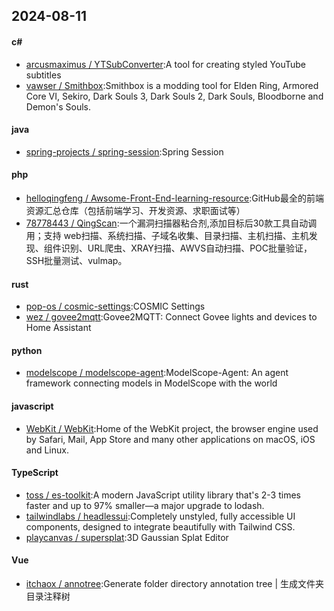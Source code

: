 ## 2024-08-11
#### c#
* [arcusmaximus / YTSubConverter](https://github.com/arcusmaximus/YTSubConverter):A tool for creating styled YouTube subtitles
* [vawser / Smithbox](https://github.com/vawser/Smithbox):Smithbox is a modding tool for Elden Ring, Armored Core VI, Sekiro, Dark Souls 3, Dark Souls 2, Dark Souls, Bloodborne and Demon's Souls.
#### java
* [spring-projects / spring-session](https://github.com/spring-projects/spring-session):Spring Session
#### php
* [helloqingfeng / Awsome-Front-End-learning-resource](https://github.com/helloqingfeng/Awsome-Front-End-learning-resource):GitHub最全的前端资源汇总仓库（包括前端学习、开发资源、求职面试等）
* [78778443 / QingScan](https://github.com/78778443/QingScan):一个漏洞扫描器粘合剂,添加目标后30款工具自动调用；支持 web扫描、系统扫描、子域名收集、目录扫描、主机扫描、主机发现、组件识别、URL爬虫、XRAY扫描、AWVS自动扫描、POC批量验证，SSH批量测试、vulmap。
#### rust
* [pop-os / cosmic-settings](https://github.com/pop-os/cosmic-settings):COSMIC Settings
* [wez / govee2mqtt](https://github.com/wez/govee2mqtt):Govee2MQTT: Connect Govee lights and devices to Home Assistant
#### python
* [modelscope / modelscope-agent](https://github.com/modelscope/modelscope-agent):ModelScope-Agent: An agent framework connecting models in ModelScope with the world
#### javascript
* [WebKit / WebKit](https://github.com/WebKit/WebKit):Home of the WebKit project, the browser engine used by Safari, Mail, App Store and many other applications on macOS, iOS and Linux.
#### TypeScript
* [toss / es-toolkit](https://github.com/toss/es-toolkit):A modern JavaScript utility library that's 2-3 times faster and up to 97% smaller—a major upgrade to lodash.
* [tailwindlabs / headlessui](https://github.com/tailwindlabs/headlessui):Completely unstyled, fully accessible UI components, designed to integrate beautifully with Tailwind CSS.
* [playcanvas / supersplat](https://github.com/playcanvas/supersplat):3D Gaussian Splat Editor
#### Vue
* [itchaox / annotree](https://github.com/itchaox/annotree):Generate folder directory annotation tree | 生成文件夹目录注释树

